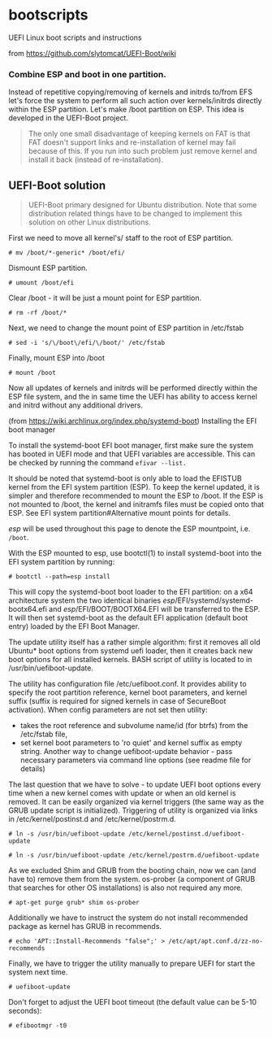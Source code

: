 # bootscripts
UEFI Linux boot scripts and instructions

from https://github.com/slytomcat/UEFI-Boot/wiki
### Combine ESP and boot in one partition. ###
Instead of repetitive copying/removing of kernels and initrds to/from EFS let's force the system to perform all such action over kernels/initrds directly within the ESP partition. Let's make /boot partition on ESP. 
This idea is developed in the UEFI-Boot project.
> The only one small disadvantage of keeping kernels on FAT is that FAT doesn't support links and re-installation of kernel may fail because of this. If you run into such problem just remove kernel and install it back (instead of re-installation).

## UEFI-Boot solution ##
> UEFI-Boot primary designed for Ubuntu distribution. Note that some distribution related things have to be changed to implement this solution on other Linux distributions.  

First we need to move all kernel's/ staff to the root of ESP partition.

`# mv /boot/*-generic* /boot/efi/`

Dismount ESP partition.

`# umount /boot/efi`

Clear /boot - it will be just a mount point for ESP partition. 

`# rm -rf /boot/*`

Next, we need to change the mount point of ESP partition in /etc/fstab

`# sed -i 's/\/boot\/efi/\/boot/' /etc/fstab`

Finally, mount ESP into /boot

`# mount /boot`

Now all updates of kernels and initrds will be performed directly within the ESP file system, and the in same time the UEFI has ability to access kernel and initrd without any additional drivers.

(from https://wiki.archlinux.org/index.php/systemd-boot)
Installing the EFI boot manager

To install the systemd-boot EFI boot manager, first make sure the system has booted in UEFI mode and that UEFI variables are accessible. This can be checked by running the command `efivar --list.`

It should be noted that systemd-boot is only able to load the EFISTUB kernel from the EFI system partition (ESP). To keep the kernel updated, it is simpler and therefore recommended to mount the ESP to /boot. If the ESP is not mounted to /boot, the kernel and initramfs files must be copied onto that ESP. See EFI system partition#Alternative mount points for details.

*esp* will be used throughout this page to denote the ESP mountpoint, i.e. `/boot`.

With the ESP mounted to esp, use bootctl(1) to install systemd-boot into the EFI system partition by running:

`# bootctl --path=esp install`

This will copy the systemd-boot boot loader to the EFI partition: on a x64 architecture system the two identical binaries *esp*/EFI/systemd/systemd-bootx64.efi and *esp*/EFI/BOOT/BOOTX64.EFI will be transferred to the ESP. It will then set systemd-boot as the default EFI application (default boot entry) loaded by the EFI Boot Manager. 

The update utility itself has a rather simple algorithm: first it removes all old Ubuntu* boot options from systemd uefi loader, then it creates back new boot options for all installed kernels. BASH script of utility is located to in /usr/bin/uefiboot-update.

The utility has configuration file /etc/uefiboot.conf. It provides ability to specify the root partition reference, kernel boot parameters, and kernel suffix (suffix is required for signed kernels in case of SecureBoot activation). When config parameters are not set then utility:
- takes the root reference and subvolume name/id (for btrfs) from the /etc/fstab file,
- set kernel boot parameters to 'ro quiet' and kernel suffix as empty string.
Another way to change uefiboot-update behavior - pass necessary parameters via command line options (see readme file for details)      

The last question that we have to solve - to update UEFI boot options every time when a new kernel comes with update or when an old kernel is removed. It can be easily organized via kernel triggers (the same way as the GRUB update script is initialized).
Triggering of utility is organized via links in /etc/kernel/postinst.d and /etc/kernel/postrm.d.

`# ln -s /usr/bin/uefiboot-update /etc/kernel/postinst.d/uefiboot-update`

`# ln -s /usr/bin/uefiboot-update /etc/kernel/postrm.d/uefiboot-update`

As we excluded Shim and GRUB from the booting chain, now we can (and have to) remove them from the system. os-prober (a component of GRUB that searches for other OS installations) is also not required any more. 

`# apt-get purge grub* shim os-prober`

Additionally we have to instruct the system do not install recommended package as kernel has GRUB in recommends.

`# echo 'APT::Install-Recommends "false";' > /etc/apt/apt.conf.d/zz-no-recommends`

Finally, we have to trigger the utility manually to prepare UEFI for start the system next time.

`# uefiboot-update`   

Don't forget to adjust the UEFI boot timeout (the default value can be 5-10 seconds):

`# efibootmgr -t0`
